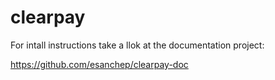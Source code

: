 # clearpay

For intall instructions take a llok at the documentation project:

https://github.com/esanchep/clearpay-doc
